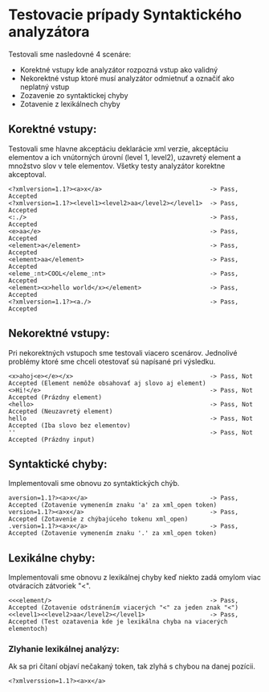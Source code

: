 # Testovacie prípady Syntaktického analyzátora

Testovali sme nasledovné 4 scenáre:

- Korektné vstupy kde analyzátor rozpozná vstup ako validný
- Nekorektné vstup ktoré musí analyzátor odmietnuť a označiť ako neplatný vstup
- Zozavenie zo syntaktickej chyby
- Zotavenie z lexikálnech chyby

## Korektné vstupy:

Testovali sme hlavne akceptáciu deklarácie xml verzie, akceptáciu elementov a ich vnútorných úrovní (level 1, level2), uzavretý element a množstvo slov v tele elementov. Všetky testy analyzátor korektne akceptoval.

```
<?xmlversion=1.1?><a>x</a>                              -> Pass, Accepted
<?xmlversion=1.1?><level1><level2>aa</level2></level1>  -> Pass, Accepted
<:./>                                                   -> Pass, Accepted
<e>aa</e>                                               -> Pass, Accepted
<element>a</element>                                    -> Pass, Accepted
<element>aa</element>                                   -> Pass, Accepted
<eleme_:nt>COOL</eleme_:nt>                             -> Pass, Accepted
<element><x>hello world</x></element>                   -> Pass, Accepted
<?xmlversion=1.1?><a./>                                 -> Pass, Accepted
```
## Nekorektné vstupy:

Pri nekorektných vstupoch sme testovali viacero scenárov. Jednolivé problémy ktoré sme chceli otestovať sú napísané pri výsledku.

```
<x>ahoj<e></e></x>                                      -> Pass, Not Accepted (Element nemôže obsahovať aj slovo aj element)
<>Hi!</e>                                               -> Pass, Not Accepted (Prázdny element)
<hello>                                                 -> Pass, Not Accepted (Neuzavretý element)
hello                                                   -> Pass, Not Accepted (Iba slovo bez elementov)
''                                                      -> Pass, Not Accepted (Prázdny input)
```

## Syntaktické chyby:

Implementovali sme obnovu zo syntaktických chýb.

```
aversion=1.1?><a>x</a>                                  -> Pass, Accepted (Zotavenie vymenením znaku 'a' za xml_open token)
version=1.1?><a>x</a>                                   -> Pass, Accepted (Zotavenie z chýbajúceho tokenu xml_open)
.version=1.1?><a>x</a>                                  -> Pass, Accepted (Zotavenie vymenením znaku '.' za xml_open token)   
```

## Lexikálne chyby:

Implementovali sme obnovu z lexikálnej chyby keď niekto zadá omylom viac otváracích zátvoriek "<".

```
<<<element/>                                            -> Pass, Accepted (Zotavenie odstránením viacerých "<" za jeden znak "<")
<<level1><<level2>aa</level2></level1>                  -> Pass, Accepted (Test ozatavenia kde je lexikálna chyba na viacerých elementoch)
```

### Zlyhanie lexikálnej analýzy:

Ak sa pri čítaní objaví nečakaný token, tak zlyhá s chybou na danej pozícii.

```
<?xmlverssion=1.1?><a>x</a>
```
